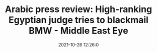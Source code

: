 ---
"title": "Arabic press review: High-ranking Egyptian judge tries to blackmail BMW - Middle East Eye"
"date": "2021-10-26 12:26:0"
"feed_name": "GOOGLENEWSCONSTRUCTION"
"feed_website": "https://news.google.com/search?q=construction%2Bincident&hl=en-US&gl=US&ceid=US:en"
"feed_rss": "https://news.google.com/rss/search?q=construction%2Bincident&hl=en-US&gl=US&ceid=US:en"
"link": "https://www.middleeasteye.net/news/egypt-bmw-judge-blackmail-arabic-press-review"
"source": "{'href': 'https://www.middleeasteye.net', 'title': 'Middle East Eye'}"
"file": "_posts/2021-1-1-f24c3589d2f552d6676273a59d9a771b275be116.md"
"accident": "0"
"drilling": "0"
"dead": "0"
"injured": "0"
"arrested": "0"
"place": "unknown place"
"where": "unknown site"
"causes": "unknown"
"place_uri": "unknown place"
---